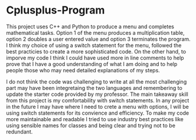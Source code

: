 # Cplusplus-Program

This project uses C++ and Python to produce a menu and completes mathematical tasks. Option 1 of the menu produces a multiplication table, option 2 doubles a user entered value and option 3 terminates the program. I think my choice of using a switch statement for the menu, followed the best practicies to create a more sophisticated code. On the other hand, to imporve my code I think I could have used more in line comments to help prove that I have a good understanding of what I am doing and to help people those who may need detailed explanations of my steps. 

I do not think the code was challenging to write at all the most challenging part may have been integretaing the two languages and remembering to update the starter code provided by my professor. The main takeaway skill from this project is my comfortability with switch statements. In any project in the future I may have where I need to crete a menu with options, I will be using switch statements for its convience and efficiency. To make my code more maintainable and readable I tried to use industry best practices like using sensible names for classes and being clear and trying not to be redundant.
